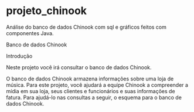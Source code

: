 # projeto_chinook
Análise do banco de dados Chinook com sql e gráficos feitos com componentes Java.

Banco de dados Chinook

Introdução

Neste projeto você irá consultar o banco de dados Chinook. 

O banco de dados Chinook armazena informações sobre uma loja de música. 
Para este projeto, você ajudará a equipe Chinook a compreender a mídia em sua loja, seus clientes e funcionários e suas informações de fatura. 
Para ajudá-lo nas consultas a seguir, o esquema para o banco de dados Chinook. 




